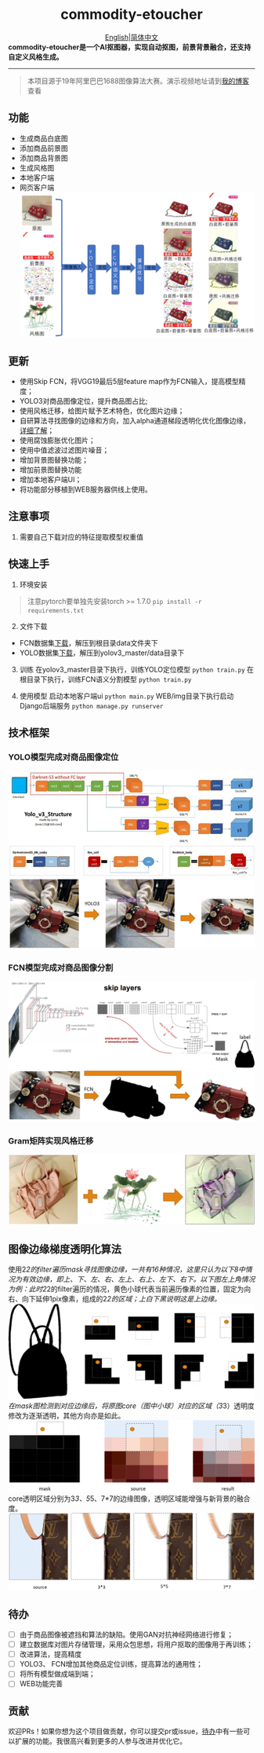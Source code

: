 <div align="center">
<h1>commodity-etoucher</h1>
<a href="./README_en.md">English</a>|<a href="./README.md">简体中文</a>
</div>
<strong>commodity-etoucher是一个AI抠图器，实现自动抠图，前景背景融合，还支持自定义风格生成。</strong>

<hr>

> 本项目源于19年阿里巴巴1688图像算法大赛。演示视频地址请到[我的博客](http://img.cmlt.fun/article/fcn演示.mp4)查看

## 功能
- 生成商品白底图
- 添加商品前景图
- 添加商品背景图
- 生成风格图
- 本地客户端
- 网页客户端
  ![](readme.assets/20230617144416.png)

## 更新

- 使用Skip FCN，将VGG19最后5层feature map作为FCN输入，提高模型精度；
- YOLO3对商品图像定位，提升商品图占比;
- 使用风格迁移，给图片赋予艺术特色，优化图片边缘；
- 自研算法寻找图像的边缘和方向，加入alpha通道梯段透明化优化图像边缘，[详细了解](#图像边缘梯度透明化算法)；
- 使用腐蚀膨胀优化图片；
- 使用中值滤波过滤图片噪音；
- 增加背景图替换功能；
- 增加前景图替换功能
- 增加本地客户端UI；
- 将功能部分移植到WEB服务器供线上使用。

## 注意事项
1. 需要自己下载对应的特征提取模型权重值

## 快速上手

1. 环境安装
> 注意pytorch要单独先安装torch >= 1.7.0
> `pip install -r requirements.txt`

2. 文件下载
- FCN数据集[下载](http://img.cmlt.fun/article/fcnbagdata.zip)，解压到根目录data文件夹下
- YOLO数据集[下载](http://img.cmlt.fun/article/yolobagdata.zip)，解压到yolov3_master/data目录下

3. 训练
在yolov3_master目录下执行，训练YOLO定位模型
`python train.py`
在根目录下执行，训练FCN语义分割模型
`python train.py`

4. 使用模型
启动本地客户端ui
`python main.py`
WEB/img目录下执行启动Django后端服务
`python manage.py runserver`
## 技术框架
### YOLO模型完成对商品图像定位
![](readme.assets/20230617151406.png)
![](readme.assets/20230617151429.png)

### FCN模型完成对商品图像分割
![](readme.assets/20230617151742.png)
![](readme.assets/20230617151812.png)

### Gram矩阵实现风格迁移
![](readme.assets/20230617151855.png)

## 图像边缘梯度透明化算法
使用2*2的filter遍历mask寻找图像边缘，一共有16种情况，这里只认为以下8中情况为有效边缘，即上、下、左、右、左上、右上、左下、右下。以下图左上角情况为例：此时2*2的filter遍历的情况，黄色小球代表当前遍历像素的位置，固定为向右、向下延伸1pix像素，组成的2*2的区域；上白下黑说明这是上边缘。
![](readme.assets/20230617152620.png)
在mask图检测到对应边缘后，将原图core（图中小球）对应的区域（3*3）透明度修改为逐渐透明，其他方向亦是如此。
![](readme.assets/20230617153343.png)
core透明区域分别为3*3、5*5、7*7的边缘图像，透明区域能增强与新背景的融合度。
![](readme.assets/20230617153408.png)

## 待办
- [ ] 由于商品图像被遮挡和算法的缺陷。使用GAN对抗神经网络进行修复；
- [ ] 建立数据库对图片存储管理，采用众包思想，将用户抠取的图像用于再训练；
- [ ] 改进算法，提高精度
- [ ] YOLO3、 FCN增加其他商品定位训练，提高算法的通用性；
- [ ] 将所有模型做成端到端；
- [ ] WEB功能完善

## 贡献
欢迎PRs！如果你想为这个项目做贡献，你可以提交pr或issue，[待办](#待办)中有一些可以扩展的功能。我很高兴看到更多的人参与改进并优化它。
